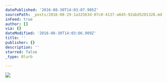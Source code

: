 ```yaml
---
datePublished: '2016-08-30T14:03:07.905Z'
sourcePath: _posts/2016-08-29-1a32563d-07c0-4137-a645-92abd5201328.md
inFeed: true
author: []
via: {}
dateModified: '2016-08-30T14:03:06.909Z'
title: ''
publisher: {}
description: ''
starred: false
_type: Blurb

---
```

![](https://the-grid-user-content.s3-us-west-2.amazonaws.com/3cf4c38e-a5b1-4cfe-b034-5708c8eba043.jpg)